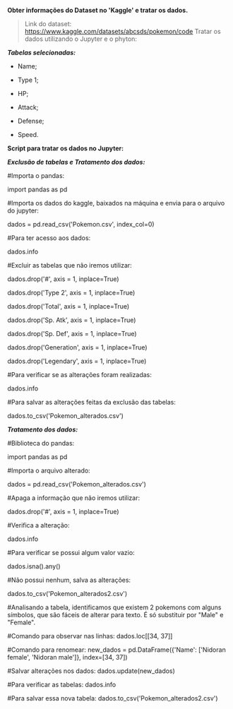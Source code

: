**Obter informações do Dataset no 'Kaggle' e tratar os dados.**

>Link do dataset: https://www.kaggle.com/datasets/abcsds/pokemon/code
>Tratar os dados utilizando o Jupyter e o phyton:

***Tabelas selecionadas:***

* Name;

* Type 1;

* HP;

* Attack;

* Defense;  

* Speed.

**Script para tratar os dados no Jupyter:**

***Exclusão de tabelas e Tratamento dos dados:***

#Importa o pandas:

import pandas as pd

#Importa os dados do kaggle, baixados na máquina e envia para o arquivo do jupyter:

dados = pd.read_csv('Pokemon.csv', index_col=0)

#Para ter acesso aos dados:

dados.info

#Excluir as tabelas que não iremos utilizar:

dados.drop('#', axis = 1, inplace=True)

dados.drop('Type 2', axis = 1, inplace=True)

dados.drop('Total', axis = 1, inplace=True)

dados.drop('Sp. Atk', axis = 1, inplace=True)

dados.drop('Sp. Def', axis = 1, inplace=True)

dados.drop('Generation', axis = 1, inplace=True)

dados.drop('Legendary', axis = 1, inplace=True)

#Para verificar se as alterações foram realizadas:

dados.info

#Para salvar as alterações feitas da exclusão das tabelas:

dados.to_csv('Pokemon_alterados.csv')

***Tratamento dos dados:***

#Biblioteca do pandas:

import pandas as pd

#Importa o arquivo alterado:

dados = pd.read_csv('Pokemon_alterados.csv')

#Apaga a informação que não iremos utilizar:

dados.drop('#', axis = 1, inplace=True)

#Verifica a alteração:

dados.info

#Para verificar se possui algum valor vazio:

dados.isna().any()

#Não possui nenhum, salva as alterações:

dados.to_csv('Pokemon_alterados2.csv')

#Analisando a tabela, identificamos que existem 2 pokemons com alguns símbolos, que são fáceis de alterar para texto. É só substituir por "Male" e "Female".

#Comando para observar nas linhas:
dados.loc[[34, 37]]

#Comando para renomear:
new_dados = pd.DataFrame({'Name': ['Nidoran female', 'Nidoran male']}, index=[34, 37])

#Salvar alterações nos dados:
dados.update(new_dados)

#Para verificar as tabelas:
dados.info

#Para salvar essa nova tabela:
dados.to_csv('Pokemon_alterados2.csv')



